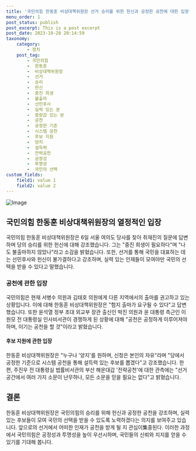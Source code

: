 ```yaml
---
title: '국민의힘 한동훈 비상대책위원장 선거 승리를 위한 헌신과 공정한 공천에 대한 입장'
menu_order: 1
post_status: publish
post_excerpt: This is a post excerpt
post_date: 2023-10-20 20:14:59
taxonomy:
    category:
        - 정치
    post_tag:
        - 국민의힘
        -  한동훈
        -  비상대책위원장
        -  선거
        -  승리
        -  헌신
        -  중진 희생
        -  불출마
        -  선민후사
        -  실력 있는 분
        -  중량감 있는 분
        -  공천
        -  공정한 기준
        -  시스템 공천
        -  후보 지원
        -  양지
        -  설득력
        -  전략공천
        -  공정성
        -  투명성
        -  국민의 선택
custom_fields:
    field1: value 1
    field2: value 2
---
```


![Image](https://imgnews.pstatic.net/image/654/2024/02/06/0000065288_001_20240206130401648.jpg?type=w647)


## 국민의힘 한동훈 비상대책위원장의 열정적인 입장
국민의힘 한동훈 비상대책위원장은 6일 서울 여의도 당사를 찾아 취재진의 질문에 답변하며 당의 승리를 위한 헌신에 대해 강조했습니다. 그는 "중진 희생이 필요하다"며 "나도 불출마하지 않았나"라고 소감을 밝혔습니다. 또한, 선거를 통해 국민을 대표하는 데는 선민후사와 헌신이 불가결하다고 강조하며, 실력 있는 인재들이 모여야만 국민의 선택을 받을 수 있다고 말했습니다.

### 공천에 관한 입장
국민의힘은 현재 서병수 의원과 김태호 의원에게 다른 지역에서의 출마를 권고하고 있는 상황입니다. 이에 대해 한동훈 비상대책위원장은 "험지 출마가 요구될 수 있다"고 답변했습니다. 또한 윤석열 정부 초대 외교부 장관 출신인 박진 의원과 윤 대통령 측근인 이원모 전 대통령실 인사비서관이 경쟁하게 된 상황에 대해 "공천은 공정하게 이루어져야 하며, 이기는 공천을 할 것"이라고 밝혔습니다.

#### 후보 지원에 관한 입장
한동훈 비상대책위원장은 "누구나 '양지'를 원하며, 신청은 본인의 자유"라며 "당에서 공정한 기준으로 시스템 공천을 통해 설득력 있는 후보를 뽑겠다"고 강조했습니다. 한편, 주진우 전 대통령실 법률비서관의 부산 해운대갑 '전략공천'에 대한 관측에는 "선거 공간에서 여러 가지 소문이 난무하나, 모든 소문을 믿을 필요는 없다"고 밝혔습니다.

## 결론
한동훈 비상대책위원장은 국민의힘의 승리를 위해 헌신과 공정한 공천을 강조하며, 실력 있는 후보들이 모여 국민의 선택을 받을 수 있도록 노력하겠다는 의지를 보여주고 있습니다. 앞으로의 선거에서 어떠한 인재가 공천을 받게 될 지 관심이集중된다. 이러한 과정에서 국민의힘은 공정성과 투명성을 높이 우선시하며, 국민들의 신뢰와 지지를 얻을 수 있기를 기대해 봅니다.
